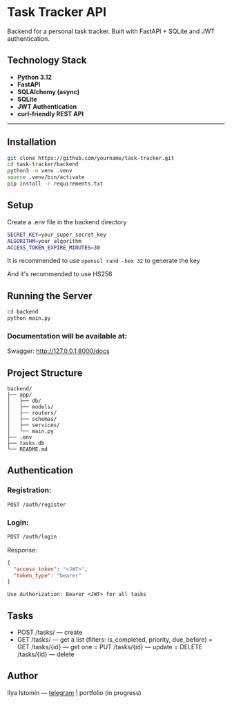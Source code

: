 # Task Tracker API

Backend for a personal task tracker. Built with FastAPI + SQLite and JWT authentication.

## Technology Stack

- **Python 3.12**
- **FastAPI**
- **SQLAlchemy (async)**
- **SQLite**
- **JWT Authentication**
- **curl-friendly REST API**

---

## Installation

```bash
git clone https://github.com/yourname/task-tracker.git
cd task-tracker/backend
python3 -m venv .venv
source .venv/bin/activate
pip install -r requirements.txt
```

## Setup

Create a .env file in the backend directory
```bash
SECRET_KEY=your_super_secret_key
ALGORITHM=your_algorithm
ACCESS_TOKEN_EXPIRE_MINUTES=30
```

It is recommended to use `openssl rand -hex 32` to generate the key

And it's recommended to use HS256


## Running the Server

```bash
cd backend
python main.py
```

### Documentation will be available at:
Swagger: http://127.0.0.1:8000/docs

## Project Structure
```
backend/
├── app/
│   ├── db/
│   ├── models/
│   ├── routers/
│   ├── schemas/
│   ├── services/
│   └── main.py
├── .env
├── tasks.db
└── README.md
```


## Authentication
### Registration:
```bash
POST /auth/register
```

### Login:
```bash
POST /auth/login
```
Response:
```json
{
  "access_token": "<JWT>",
  "token_type": "bearer"
}
```

```Use Authorization: Bearer <JWT> for all tasks```

## Tasks
- POST /tasks/ — create
- GET /tasks/ — get a list (filters: is_completed, priority, due_before)
= GET /tasks/{id} — get one
= PUT /tasks/{id} — update
= DELETE /tasks/{id} — delete


## Author
Ilya Istomin — [telegram](https://t.me/diabobus) | portfolio (in progress)
